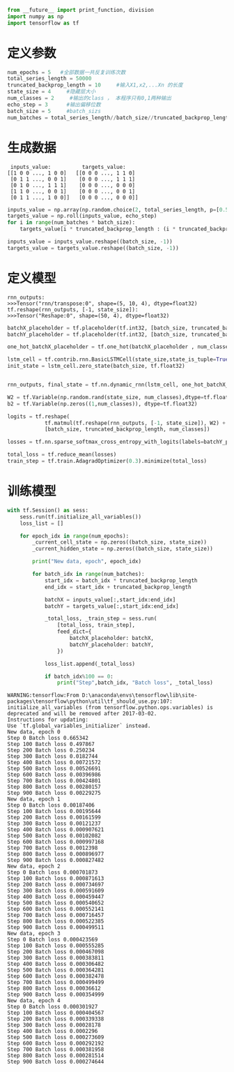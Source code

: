 

```python
from __future__ import print_function, division
import numpy as np
import tensorflow as tf
```

# 定义参数


```python
num_epochs = 5   #全部数据一共反复训练次数
total_series_length = 50000   
truncated_backprop_length = 10     #输入X1,x2,...Xn 的长度
state_size = 4     #隐藏层大小
num_classes = 2     #输出的class ， 本程序只有0,1两种输出
echo_step = 3      #输出偏移位数
batch_size = 5     #batch_sizs
num_batches = total_series_length//batch_size//truncated_backprop_length    #batch 的数量
```

# 生成数据
  
```
 inputs_value:          targets_value:
[[1 0 0 ..., 1 0 0]   [[0 0 0 ..., 1 1 0]
 [0 1 1 ..., 0 0 1]    [0 0 0 ..., 1 1 1]
 [0 1 0 ..., 1 1 1]    [0 0 0 ..., 0 0 0]
 [1 1 0 ..., 0 0 1]    [0 0 0 ..., 0 0 1]
 [0 1 1 ..., 1 0 0]]   [0 0 0 ..., 0 0 0]]
```


```python
inputs_value = np.array(np.random.choice(2, total_series_length, p=[0.5, 0.5]))
targets_value = np.roll(inputs_value, echo_step)
for i in range(num_batches * batch_size):
    targets_value[i * truncated_backprop_length : (i * truncated_backprop_length + echo_step)] = 0

inputs_value = inputs_value.reshape((batch_size, -1))  
targets_value = targets_value.reshape((batch_size, -1))
```

# 定义模型
```
rnn_outputs:
>>>Tensor("rnn/transpose:0", shape=(5, 10, 4), dtype=float32)
tf.reshape(rnn_outputs, [-1, state_size]):
>>>Tensor("Reshape:0", shape=(50, 4), dtype=float32)
```


```python
batchX_placeholder = tf.placeholder(tf.int32, [batch_size, truncated_backprop_length])
batchY_placeholder = tf.placeholder(tf.int32, [batch_size, truncated_backprop_length])

one_hot_batchX_placeholder = tf.one_hot(batchX_placeholder , num_classes)

lstm_cell = tf.contrib.rnn.BasicLSTMCell(state_size,state_is_tuple=True)
init_state = lstm_cell.zero_state(batch_size, tf.float32)



```


```python
rnn_outputs, final_state = tf.nn.dynamic_rnn(lstm_cell, one_hot_batchX_placeholder, initial_state=init_state)

W2 = tf.Variable(np.random.rand(state_size, num_classes),dtype=tf.float32)
b2 = tf.Variable(np.zeros((1,num_classes)), dtype=tf.float32)

logits = tf.reshape(
            tf.matmul(tf.reshape(rnn_outputs, [-1, state_size]), W2) + b2,
            [batch_size, truncated_backprop_length, num_classes])

losses = tf.nn.sparse_softmax_cross_entropy_with_logits(labels=batchY_placeholder, logits=logits)

total_loss = tf.reduce_mean(losses)
train_step = tf.train.AdagradOptimizer(0.3).minimize(total_loss)
```

# 训练模型


```python
with tf.Session() as sess:
    sess.run(tf.initialize_all_variables())
    loss_list = []

    for epoch_idx in range(num_epochs):
        _current_cell_state = np.zeros((batch_size, state_size))
        _current_hidden_state = np.zeros((batch_size, state_size))

        print("New data, epoch", epoch_idx)

        for batch_idx in range(num_batches):
            start_idx = batch_idx * truncated_backprop_length
            end_idx = start_idx + truncated_backprop_length

            batchX = inputs_value[:,start_idx:end_idx]
            batchY = targets_value[:,start_idx:end_idx]

            _total_loss, _train_step = sess.run(
                [total_loss, train_step],
                feed_dict={
                    batchX_placeholder: batchX,
                    batchY_placeholder: batchY,
                })

            loss_list.append(_total_loss)

            if batch_idx%100 == 0:
                print("Step",batch_idx, "Batch loss", _total_loss)
```

    WARNING:tensorflow:From D:\anaconda\envs\tensorflow\lib\site-packages\tensorflow\python\util\tf_should_use.py:107: initialize_all_variables (from tensorflow.python.ops.variables) is deprecated and will be removed after 2017-03-02.
    Instructions for updating:
    Use `tf.global_variables_initializer` instead.
    New data, epoch 0
    Step 0 Batch loss 0.665342
    Step 100 Batch loss 0.497867
    Step 200 Batch loss 0.250234
    Step 300 Batch loss 0.0182744
    Step 400 Batch loss 0.00721572
    Step 500 Batch loss 0.00526691
    Step 600 Batch loss 0.00396986
    Step 700 Batch loss 0.00424801
    Step 800 Batch loss 0.00280157
    Step 900 Batch loss 0.00229275
    New data, epoch 1
    Step 0 Batch loss 0.00187406
    Step 100 Batch loss 0.00195644
    Step 200 Batch loss 0.00161599
    Step 300 Batch loss 0.00121237
    Step 400 Batch loss 0.000907621
    Step 500 Batch loss 0.00102082
    Step 600 Batch loss 0.000997168
    Step 700 Batch loss 0.0012398
    Step 800 Batch loss 0.000896977
    Step 900 Batch loss 0.000827482
    New data, epoch 2
    Step 0 Batch loss 0.000701873
    Step 100 Batch loss 0.000871613
    Step 200 Batch loss 0.000734697
    Step 300 Batch loss 0.000591609
    Step 400 Batch loss 0.000459447
    Step 500 Batch loss 0.000540652
    Step 600 Batch loss 0.000552141
    Step 700 Batch loss 0.000716457
    Step 800 Batch loss 0.000522385
    Step 900 Batch loss 0.000499511
    New data, epoch 3
    Step 0 Batch loss 0.000423569
    Step 100 Batch loss 0.000555285
    Step 200 Batch loss 0.000467098
    Step 300 Batch loss 0.000383811
    Step 400 Batch loss 0.000306482
    Step 500 Batch loss 0.000364281
    Step 600 Batch loss 0.000382478
    Step 700 Batch loss 0.000499499
    Step 800 Batch loss 0.00036612
    Step 900 Batch loss 0.000354999
    New data, epoch 4
    Step 0 Batch loss 0.000301927
    Step 100 Batch loss 0.000404567
    Step 200 Batch loss 0.000339338
    Step 300 Batch loss 0.00028178
    Step 400 Batch loss 0.0002296
    Step 500 Batch loss 0.000273609
    Step 600 Batch loss 0.000292192
    Step 700 Batch loss 0.000381958
    Step 800 Batch loss 0.000281514
    Step 900 Batch loss 0.000274644
    
